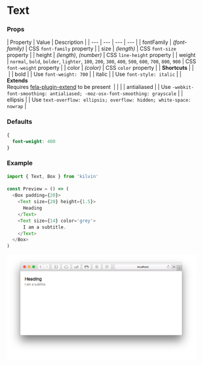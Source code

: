 # Text

### Props
| Property  | Value | Description |
| --- | --- | --- | --- |
| fontFamily | *(font-family)* | CSS `font-family` property |
| size | *(length)* | CSS `font-size` property |
| height | *(length)*, *(number)* | CSS `line-height` property |
| weight | `normal`, `bold`, `bolder`, `lighter`, `100`, `200`, `300`, `400`, `500`, `600`, `700`, `800`, `900` | CSS `font-weight` property |
| color | *(color)* | CSS `color` property |
| **Shortcuts** | | |
| bold |  | Use `font-weight: 700`  |
| italic |  | Use `font-style: italic`  |
| **Extends**<br> Requires [fela-plugin-extend](https://github.com/rofrischmann/fela/tree/master/packages/fela-plugin-extend) to be present  | | |
| antialiased |  | Use `-webkit-font-smoothing: antialiased; -moz-osx-font-smoothing: grayscale`  |
| ellipsis |  | Use `text-overflow: ellipsis; overflow: hidden; white-space: nowrap`  |

### Defaults
```CSS
{
  font-weight: 400
}
```

### Example
```javascript
import { Text, Box } from 'kilvin'

const Preview = () => (
  <Box padding={20}>
    <Text size={20} height={1.5}>
      Heading
    </Text>
    <Text size={14} color='grey'>
      I am a subtitle.
    </Text>
  </Box>
)
```
<img src="../res/Text.png">
